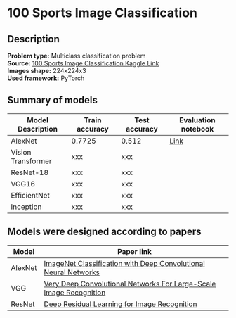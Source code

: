 # 100 Sports Image Classification
## Description
<b>Problem type:</b> Multiclass classification problem <br>
<b>Source: </b> <a href="https://www.kaggle.com/datasets/gpiosenka/sports-classification">100 Sports Image Classification Kaggle Link</a><br>
<b>Images shape:</b> 224x224x3 <br>
<b>Used framework:</b> PyTorch

## Summary of models
|Model Description|Train accuracy|Test accuracy|Evaluation notebook|
|----------|------------|----------|----------|
|AlexNet|0.7725|0.512|<a href="notebooks/SportsClassification/summary_of_models.ipynb">Link</a>|
|Vision Transformer|xxx|xxx||
|ResNet-18|xxx|xxx||
|VGG16|xxx|xxx||
|EfficientNet|xxx|xxx||
|Inception|xxx|xxx||


## Models were designed according to papers

|Model|Paper link|
|---|---|
|AlexNet|<a href="https://proceedings.neurips.cc/paper_files/paper/2012/file/c399862d3b9d6b76c8436e924a68c45b-Paper.pdf">ImageNet Classification with Deep Convolutional Neural Networks</a>|
|VGG|<a href="https://arxiv.org/pdf/1409.1556">Very Deep Convolutional Networks For Large-Scale Image Recognition</a>|
|ResNet|<a href="https://arxiv.org/pdf/1512.03385">Deep Residual Learning for Image Recognition</a>|